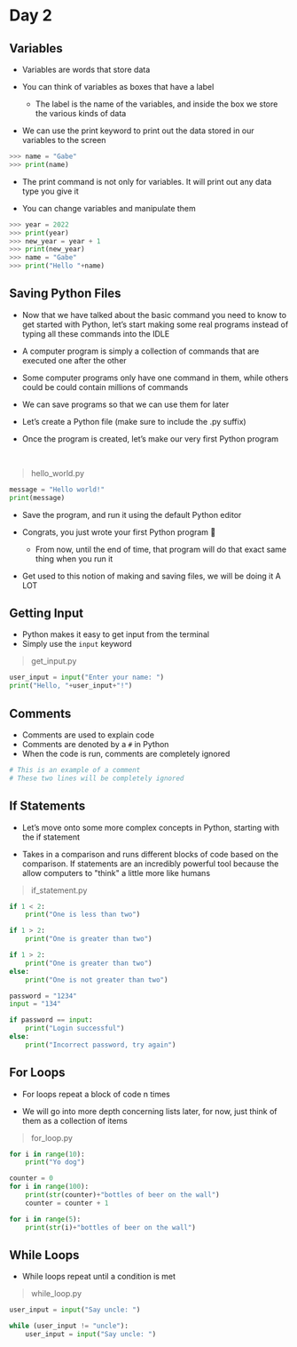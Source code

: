 # Day 2

## Variables 

- Variables are words that store data

- You can think of variables as boxes that have a label
    - The label is the name of the variables, and inside the box we store the various kinds of data

- We can use the print keyword to print out the data stored in our variables to the screen

```python
>>> name = "Gabe"
>>> print(name)
```
- The print command is not only for variables. It will print out any data type you give it

- You can change variables and manipulate them

```python
>>> year = 2022
>>> print(year)
>>> new_year = year + 1
>>> print(new_year)
>>> name = "Gabe"
>>> print("Hello "+name)
```

## Saving Python Files

- Now that we have talked about the basic command you need to know to get started with Python, let’s start making some 	real programs instead of typing all these commands into the IDLE

- A computer program is simply a collection of commands that are executed one after the other

- Some computer programs only have one command in them, while others could be could contain millions of commands

- We can save programs so that we can use them for later 

- Let’s create a Python file (make sure to include the .py suffix)

- Once the program is created, let’s make our very first Python program

<br>

> hello_world.py
```python
message = "Hello world!"
print(message)
```

- Save the program, and run it using the default Python editor

- Congrats, you just wrote your first Python program 🎉
    - From now, until the end of time, that program will do that exact same thing when you run it

- Get used to this notion of making and saving files, we will be doing it A LOT

## Getting Input

- Python makes it easy to get input from the terminal
- Simply use the `input` keyword

> get_input.py
```python
user_input = input("Enter your name: ")
print("Hello, "+user_input+"!")
```

## Comments

- Comments are used to explain code
- Comments are denoted by a `#` in Python 
- When the code is run, comments are completely ignored

```python
# This is an example of a comment
# These two lines will be completely ignored
```

## If Statements

- Let’s move onto some more complex concepts in Python, starting with the if statement

- Takes in a comparison and runs different blocks of code based on the comparison. If statements are an incredibly powerful tool 	because the allow computers to "think" a little more like humans

> if_statement.py
```python
if 1 < 2:
	print("One is less than two")

if 1 > 2:
	print("One is greater than two")

if 1 > 2:
	print("One is greater than two")
else:
	print("One is not greater than two")

password = "1234"
input = "134"

if password == input:
	print("Login successful")
else:
	print("Incorrect password, try again")
```

## For Loops

- For loops repeat a block of code n times

- We will go into more depth concerning lists later, for now, just think of them as a collection of items

> for_loop.py
```python
for i in range(10):
	print("Yo dog")

counter = 0
for i in range(100):
	print(str(counter)+"bottles of beer on the wall")
	counter = counter + 1

for i in range(5):
	print(str(i)+"bottles of beer on the wall")
```

## While Loops

- While loops repeat until a condition is met

> while_loop.py
```python
user_input = input("Say uncle: ")

while (user_input != "uncle"):
    user_input = input("Say uncle: ")
```